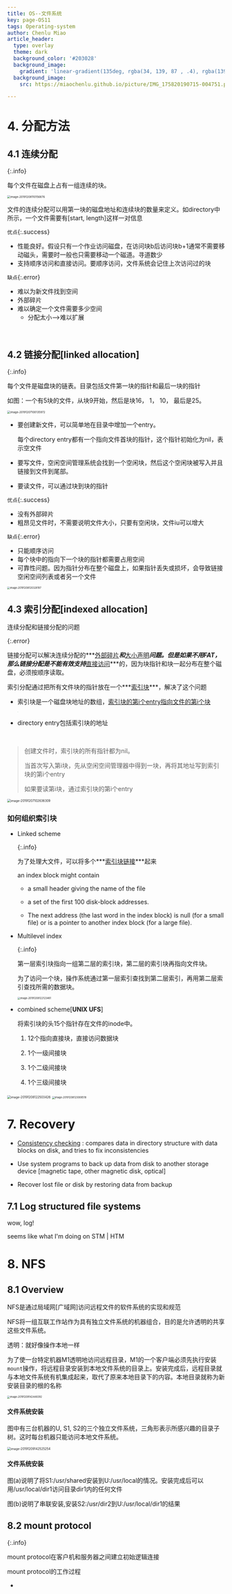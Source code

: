 ```yaml
---
title: OS--文件系统
key: page-OS11
tags: Operating-system
author: Chenlu Miao
article_header:
  type: overlay
  theme: dark
  background_color: '#203028'
  background_image:
    gradient: 'linear-gradient(135deg, rgba(34, 139, 87 , .4), rgba(139, 34, 139, .4))'
  background_image:
    src: https://miaochenlu.github.io/picture/IMG_175820190715-004751.png

---
```




<!--more-->

# 4. 分配方法

## 4.1 连续分配

{:.info}

每个文件在磁盘上占有一组连续的块。

<img src="https://miaochenlu.github.io/picture/image-20191208110156876.png" alt="image-20191208110156876" style="zoom:45%;" />

文件的连续分配可以用第一块的磁盘地址和连续块的数量来定义。如directory中所示，一个文件需要有[start, length]这样一对信息

`优点`{:.success}

* 性能良好。假设只有一个作业访问磁盘，在访问块b后访问块b+1通常不需要移动磁头，需要时一般也只需要移动一个磁道。寻道数少
* 支持顺序访问和直接访问。要顺序访问，文件系统会记住上次访问过的块

`缺点`{:.error}

* 难以为新文件找到空间
* 外部碎片
* 难以确定一个文件需要多少空间
  * 分配太小-->难以扩展

<br/>

## 4.2 链接分配[linked allocation]

{:.info}

每个文件是磁盘块的链表。目录包括文件第一块的指针和最后一块的指针

如图：一个有5块的文件，从块9开始，然后是块16， 1， 10， 最后是25。

<img src="https://miaochenlu.github.io/picture/image-20191207100135972.png" alt="image-20191207100135972" style="zoom:45%;" />

* 要创建新文件，可以简单地在目录中增加一个entry。

  每个directory entry都有一个指向文件首块的指针，这个指针初始化为nil，表示空文件

* 要写文件，空闲空间管理系统会找到一个空闲块，然后这个空闲块被写入并且链接到文件到尾部。
* 要读文件，可以通过块到块的指针



`优点`{:.success}

* 没有外部碎片
* 粗昂见文件时，不需要说明文件大小，只要有空闲块，文件iu可以增大

`缺点`{:.error}

* 只能顺序访问
* 每个块中的指向下一个块的指针都需要占用空间
* 可靠性问题。因为指针分布在整个磁盘上，如果指针丢失或损坏，会导致链接空闲空间列表或者另一个文件

<img src="https://miaochenlu.github.io/picture/image-20191208120328197.png" alt="image-20191208120328197" style="zoom:40%;" />

<br/>

## 4.3 索引分配[indexed allocation]

连续分配和链接分配的问题

{:.error}

链接分配可以解决连续分配的***<u>外部碎片</u>***和***<u>大小声明</u>***问题。但是如果不用FAT，那么链接分配是不能有效支持***<u>直接访问</u>***的，因为块指针和块一起分布在整个磁盘，必须按顺序读取。

索引分配通过把所有文件块的指针放在一个***<u>索引块</u>***，解决了这个问题

* 索引块是一个磁盘块地址的数组，<u>索引块的第i个entry指向文件的第i个块</u>

  <img src="https://miaochenlu.github.io/picture/image-20191208122209693.png" alt="image-20191208122209693" style="zoom: 3%;" />

* directory entry包括索引块的地址

<br/>

> 创建文件时，索引块的所有指针都为nil。
>
> 当首次写入第i块，先从空闲空间管理器中得到一块，再将其地址写到索引块的第i个entry
>
> 如果要读第i块，通过索引块的第i个entry

<img src="https://miaochenlu.github.io/picture/image-20191207102636309.png" alt="image-20191207102636309" style="zoom:50%;" />





### 如何组织索引块

* Linked scheme

  {:.info}

  为了处理大文件，可以将多个***<u>索引块链接</u>***起来

  an index block might contain 

  * a small header giving the name of the file 

  * a set of the first 100 disk-block addresses.

  * The next address (the last word in the index block) is null (for a small file) or is a pointer to another index block (for a large file).

* Multilevel index

  {:.info}

  第一层索引块指向一组第二层的索引块，第二层的索引块再指向文件块。

  为了访问一个块，操作系统通过第一层索引查找到第二层索引，再用第二层索引查找所需的数据块。

  <img src="https://miaochenlu.github.io/picture/image-20191208122123461.png" alt="image-20191208122123461" style="zoom:40%;" />

* combined scheme[**UNIX UFS**]

  将索引块的头15个指针存在文件的inode中。

  1. 12个指向直接块，直接访问数据块

  2. 1个一级间接块
  3. 1个二级间接块
  4. 1个三级间接块

<img src="https://miaochenlu.github.io/picture/image-20191208122503426.png" alt="image-20191208122503426" style="zoom:50%;" />







<img src="https://miaochenlu.github.io/picture/image-20191208123006518.png" alt="image-20191208123006518" style="zoom:40%;" />







# 7. Recovery

* <u>Consistency checking</u> : compares data in directory structure with data blocks on disk, and tries to fix inconsistencies

* Use system programs to back up data from disk to another storage device [magnetic tape, other magnetic disk, optical]

* Recover lost file or disk by restoring data from backup

## 7.1 Log structured file systems

wow, log! 

seems like what I'm doing on STM | HTM



# 8. NFS

## 8.1 Overview

NFS是通过局域网[广域网]访问远程文件的软件系统的实现和规范



NFS将一组互联工作站作为具有独立文件系统的机器组合，目的是允许透明的共享这些文件系统。

透明：就好像操作本地一样

为了使一台特定机器M1透明地访问远程目录，M1的一个客户端必须先执行安装`mount`操作，将远程目录安装到本地文件系统的目录上。安装完成后，远程目录就与本地文件系统有机集成起来，取代了原来本地目录下的内容。本地目录就称为新安装目录的根的名称

<div class="item">   
  <div class="item__image"> 
    <img class="image image--lg" src="https://miaochenlu.github.io/picture/image-20191209142448392.png" alt="image-20191209142448392" style="zoom:40%;" /> 
  </div>   
  <div class="item__content">     
  <div class="item__header">       
    <h4>文件系统安装</h4>     
  </div>     
  <div class="item__description">     
    <p>图中有三台机器的U, S1, S2的三个独立文件系统，三角形表示所感兴趣的目录子树。这时每台机器只能访问本地文件系统。</p>  
  </div>   
  </div> 
</div>

<div class="item">   
  <div class="item__image"> 
    <img class="image image--lg" src="https://miaochenlu.github.io/picture/image-20191209142525254.png" alt="image-20191209142525254" style="zoom:50%;" />
  </div>   
  <div class="item__content">     
  <div class="item__header">       
    <h4>文件系统安装</h4>     
  </div>     
  <div class="item__description">     
    <p>图(a)说明了将S1:/usr/shared安装到U:/usr/local的情况。安装完成后可以用/usr/local/dir1访问目录dir1内的任何文件</p>
    <p>
      图(b)说明了串联安装,安装S2:/usr/dir2到U:/usr/local/dir1的结果
    </p>
  </div>   
  </div> 
</div>

## 8.2 mount protocol

{:.info}

mount protocol在客户机和服务器之间建立初始逻辑连接

mount protocol的工作过程

* 